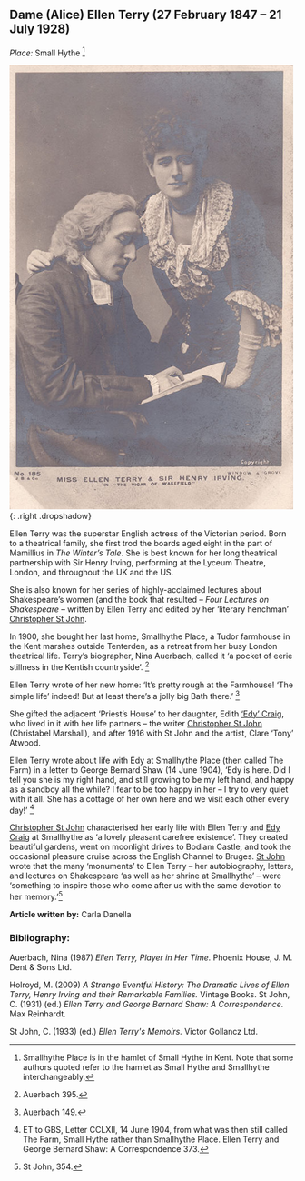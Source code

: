 <param ve-config style="article">

## Dame (Alice) Ellen Terry (27 February 1847 – 21 July 1928)

*Place:* Small Hythe [^ref1]

![Ellen Terry and Henry Irving - 1885 - postcard](images/thumbnail_ET-and-HI-72.jpg){: .right .dropshadow}

Ellen Terry was the superstar English actress of the Victorian period. Born to a theatrical family, she first trod the boards aged eight in the part of Mamillius in _The Winter’s Tale_. She is best known for her long theatrical partnership with Sir Henry Irving, performing at the Lyceum Theatre, London, and throughout the UK and the US. 

She is also known for her series of highly-acclaimed lectures about Shakespeare’s women (and the book that resulted – _Four Lectures on Shakespeare_ – written by Ellen Terry and edited by her ‘literary henchman’ [Christopher St John](20c-st-john-biography).

In 1900, she bought her last home, Smallhythe Place, a Tudor farmhouse in the Kent marshes outside Tenterden, as a retreat from her busy London theatrical life. Terry’s biographer, Nina Auerbach, called it ‘a pocket of eerie stillness in the Kentish countryside’. [^ref2]
 

Ellen Terry wrote of her new home: ‘It’s pretty rough at the Farmhouse! ‘The simple life’ indeed! But at least there’s a jolly big Bath there.’ [^ref3]

She gifted the adjacent ‘Priest’s House’ to her daughter, Edith [‘Edy’ Craig](/20c/20c-craig-biography), who lived in it with her life partners – the writer [Christopher St John](/20c/20c-st-john-biography) (Christabel Marshall), and after 1916 with St John and the artist, Clare ‘Tony’ Atwood. 

Ellen Terry wrote about life with Edy at Smallhythe Place (then called The Farm) in a letter to George Bernard Shaw (14 June 1904), ‘Edy is here. Did I tell you she is my right hand, and still growing to be my left hand, and happy as a sandboy all the while? I fear to be too happy in her – I try to very quiet with it all. She has a cottage of her own here and we visit each other every day!’ [^ref4]

[Christopher St John](/20c/20c-st-john-biography) characterised her early life with Ellen Terry and [Edy Craig](/20c/20c-craig-biography) at Smallhythe as ‘a lovely pleasant carefree existence’. They created beautiful gardens, went on moonlight drives to Bodiam Castle, and took the occasional pleasure cruise across the English Channel to Bruges.
[St John](/20c/20c-st-john-biography) wrote that the many ‘monuments’ to Ellen Terry – her autobiography, letters, and lectures on Shakespeare ‘as well as her shrine at Smallhythe’ – were ‘something to inspire those who come after us with the same devotion to her memory.’[^ref5]

**Article written by:** Carla Danella


[^ref1]: Smallhythe Place is in the hamlet of Small Hythe in Kent. Note that some authors quoted refer to the hamlet as Small Hythe and Smallhythe interchangeably. 

[^ref2]: Auerbach 395.

[^ref3]: Auerbach 149.

[^ref4]: ET to GBS, Letter CCLXII, 14 June 1904, from what was then still called The Farm, Small Hythe rather than Smallhythe Place. Ellen Terry and George Bernard Shaw: A Correspondence 373.

[^ref5]: St John, 354.


### Bibliography:

Auerbach, Nina (1987) _Ellen Terry, Player in Her Time._ Phoenix House, J. M. Dent & Sons Ltd.  

Holroyd, M. (2009) _A Strange Eventful History: The Dramatic Lives of Ellen Terry, Henry Irving and their Remarkable Families._ Vintage Books. 
St John, C. (1931) (ed.) _Ellen Terry and George Bernard Shaw: A Correspondence._ Max Reinhardt. 

St John, C. (1933) (ed.) _Ellen Terry's Memoirs._ Victor Gollancz Ltd.

